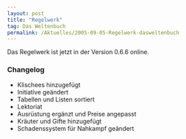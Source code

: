 ```yaml
---
layout: post
title: "Regelwerk"
tag: Das Weltenbuch
permalink: /Aktuelles/2005-09-05-Regelwerk-dasweltenbuch
---
```


Das Regelwerk ist jetzt in der Version 0.6.6 online.

### Changelog

- Klischees hinzugefügt
- Initiative geändert
- Tabellen und Listen sortiert
- Lektoriat
- Ausrüstung ergänzt und Preise angepasst
- Kräuter und Gifte hinzugefügt
- Schadenssystem für Nahkampf geändert


